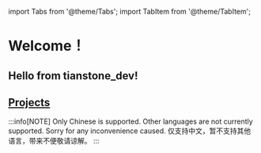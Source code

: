 import Tabs from '@theme/Tabs';
import TabItem from '@theme/TabItem';

# Welcome！

## Hello from tianstone_dev!

## [Projects](/docs/intro)













:::info[NOTE]
<Tabs>
  <TabItem value="english" label="English">
    Only Chinese is supported. Other languages are not currently supported. Sorry for any inconvenience caused.
  </TabItem>
  <TabItem value="chinese" label="简体中文/Chinese" default>
    仅支持中文，暂不支持其他语言，带来不便敬请谅解。
  </TabItem>
</Tabs>
:::
